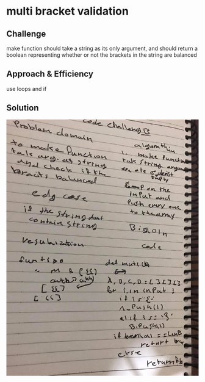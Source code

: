 # multi bracket validation



## Challenge
make function should take a string as its only argument, and should return a boolean representing whether or not the brackets in the string are balanced


## Approach & Efficiency
use loops and if 

## Solution
<img src="../../assets/13.jpg" alt="My cool logo"/>
